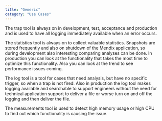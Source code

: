 ```yaml
---
title: "Generic"
category: "Use Cases"
---
```

The trap tool is always on in development, test, acceptance and production and is used to have all logging immediately available when an error occurs.

The statistics tool is always on to collect valuable statistics. Snapshots are stored frequently and also on shutdown of the Mendix application, so during development also interesting comparing analyses can be done. In production you can look at the functionality that takes the most time to optimize this functionality. Also you can look at the trend to see performance issues coming.

The log tool is a tool for cases that need analysis, but have no specific trigger, so when a trap is not fired. Also in production the log tool makes logging available and searchable to support engineers without the need for technical application support to deliver a file or worse turn on and off the logging and then deliver the file.

The measurements tool is used to detect high memory usage or high CPU to find out which functionality is causing the issue.
